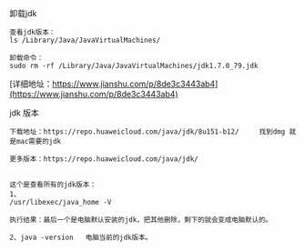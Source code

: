 
卸载jdk
```
查看jdk版本：
ls /Library/Java/JavaVirtualMachines/

卸载命令：
sudo rm -rf /Library/Java/JavaVirtualMachines/jdk1.7.0_79.jdk

```
[详细地址：https://www.jianshu.com/p/8de3c3443ab4](https://www.jianshu.com/p/8de3c3443ab4)

jdk 版本
```
下载地址：https://repo.huaweicloud.com/java/jdk/8u151-b12/     找到dmg 就是mac需要的jdk

更多版本：https://repo.huaweicloud.com/java/jdk/


这个是查看所有的jdk版本：
1、
/usr/libexec/java_home -V

执行结果：最后一个是电脑默认安装的jdk，把其他删除，剩下的就会变成电脑默认的。

2、java -version   电脑当前的jdk版本。

```
